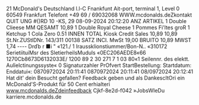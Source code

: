 21 McDonald's Deutschland l.l-C Fnankfunt Ait-port, terminal 1, Level 0 60549 Frankfurt Telefont +49 69 / 69032068 WWW.mcdonalds.deZkontakt QUIT UNG #()RD 10 -KS, 29 08-09-2024 20:12:20 ANZ ARTIKEL 1 Double Clieese MM QESAMT 10,89 1 Double Royal Cheese 1 Pommes Fi'ltes groR 1 Ketchup 1 Cola Zero 0.51 INNEN TOTAL Kiosk Credit Sales 10,89 10,89 St.Nr.ZUStlDNr. 143/311 00138 SATZ INCI. MwSt 19,00 BRUITO 10,89 MWST 1,74 ---- Drďb r ■i " «121./ 1 Iraussklionstiummer/Bon-N.. «310172 SerietiituiMsr des SletierheilsMuduls «0EC206AEDE8«66 1270Cb8673D6132033E/ 1200 89 2 30 271 7 1 03 80«1 Seilennr. des elektt. Aulỉelctinungssyste« 0 Signaturzahler PrOfvert StartBestellung: Startdatum: Enddatui«: 0870972024 20:11:41 0870972024 20:11:41 08/0972024 20:12:41 Hat dit' dein Besucht gefallen? Feedback geben und als DankescItOri ein McDonald'S-Produkt für 50 Cent erhialteri www.mcdonalds.deZdeinfeedback Cjkf-8e2d-f042 »JobsWIeDu karriere.mcdonalds.de